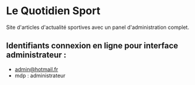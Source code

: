 # Le Quotidien Sport

Site d'articles d'actualité sportives avec un panel d'administration complet.

## Identifiants connexion en ligne pour interface administrateur : 
- admin@hotmail.fr  
- mdp : administrateur




